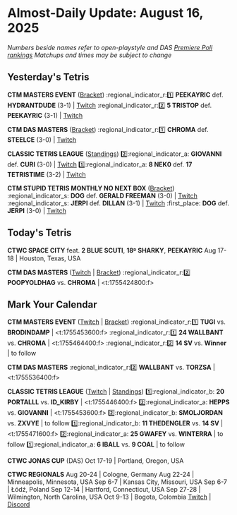# Almost-Daily Update: August 16, 2025
*Numbers beside names refer to open-playstyle and DAS [Premiere Poll rankings](https://premierepoll.wordpress.com/)*
*Matchups and times may be subject to change*

## Yesterday's Tetris
**CTM MASTERS EVENT**  ([Bracket](https://go.ctm.gg/event/ctm-august-2025/masters-event/))
:regional_indicator_r::one:  **PEEKAYRIC** def. **HYDRANTDUDE** (3-1)  |  [Twitch](https://www.twitch.tv/videos/2541251451?t=00h17m42s)
:regional_indicator_r::two:  **5 TRISTOP** def. **PEEKAYRIC** (3-1)  |  [Twitch](https://www.twitch.tv/videos/2541251451?t=01h03m41s)

**CTM DAS MASTERS**  ([Bracket](https://go.ctm.gg/event/ctm-das-masters-august-2025/das-masters/))
:regional_indicator_r::one:  **CHROMA** def. **STEELCE** (3-0)  |  [Twitch](https://www.twitch.tv/videos/2541837457)

**CLASSIC TETRIS LEAGUE**  ([Standings](https://ctlscoreboard.herokuapp.com))
:two::regional_indicator_a:  **GIOVANNI** def. **CURI** (3-0)  |  [Twitch](https://www.twitch.tv/videos/2541781250?t=00h13m51s)
:one::regional_indicator_a:  **8 NEK0** def. **17 TETRISTIME** (3-2)  |  [Twitch](https://www.twitch.tv/videos/2541781250?t=01h05m23s)

**CTM STUPID TETRIS MONTHLY NO NEXT BOX**  ([Bracket](https://go.ctm.gg/event/stm-july-2025/masters-event/))
:regional_indicator_s:  **DOG** def. **GERALD FREEMAN** (3-0)  |  [Twitch](https://www.twitch.tv/videos/2540316961?t=00h24m52s)
:regional_indicator_s:  **JERPI** def. **DILLAN** (3-1)  |  [Twitch](https://www.twitch.tv/videos/2540316961?t=01h02m08s)
:first_place:  **DOG** def. **JERPI** (3-0)  |  [Twitch](https://www.twitch.tv/videos/2540316961?t=01h50m11s)

## Today's Tetris
**CTWC SPACE CITY**
feat. **2 BLUE SCUTI**, **18ᴰ SHARKY**, **PEEKAYRIC**
Aug 17-18  |  Houston, Texas, USA

**CTM DAS MASTERS**  ([Twitch](https://twitch.tv/monthlytetris) | [Bracket](https://go.ctm.gg/event/ctm-das-masters-august-2025/das-masters/))
:regional_indicator_r::two:  **POOPYOLDHAG** vs. **CHROMA**  |  <t:1755424800:f>

## Mark Your Calendar
**CTM MASTERS EVENT**  ([Twitch](https://twitch.tv/monthlytetris) | [Bracket](https://go.ctm.gg/event/ctm-august-2025/masters-event/))
:regional_indicator_r::one:  **TUGI** vs. **BRODINDAMP**  |  <t:1755453600:f>
:regional_indicator_r::one:  **24 WALLBANT** vs. **CHROMA**  |  <t:1755464400:f>
:regional_indicator_r::two:  **14 SV** vs. **Winner**  |  to follow

**CTM DAS MASTERS**
:regional_indicator_r::two:  **WALLBANT** vs. **TORZSA**  |  <t:1755536400:f>

**CLASSIC TETRIS LEAGUE**  ([Twitch](https://twitch.tv/classictetrisleague) | [Standings](https://ctlscoreboard.herokuapp.com))
:one::regional_indicator_b:  **20 PORTALLL** vs. **ID_KIRBY**  |  <t:1755446400:f>
:two::regional_indicator_a:  **HEPPS** vs. **GIOVANNI**  |  <t:1755453600:f>
:two::regional_indicator_b:  **SMOLJORDAN** vs. **ZXVYE**  |  to follow
:one::regional_indicator_b:  **11 THEDENGLER** vs. **14 SV**  |  <t:1755471600:f>
:two::regional_indicator_a:  **25 GWAFEY** vs. **WINTERRA**  |  to follow
:one::regional_indicator_a:  **6 IBALL** vs. **9 COAL**  |  to follow

**CTWC JONAS CUP** (DAS)
Oct 17-19  |  Portland, Oregon, USA

**CTWC REGIONALS**
Aug 20-24  |  Cologne, Germany
Aug 22-24  |  Minneapolis, Minnesota, USA
Sep 6-7  |  Kansas City, Missouri, USA
Sep 6-7  |  Łódź, Poland
Sep 12-14  |  Hartford, Connecticut, USA
Sep 27-28  |  Wilmington, North Carolina, USA
Oct 9-13  |  Bogota, Colombia
[Twitch](https://www.twitch.tv/classictetris)  |  [Discord](https://tinyurl.com/ctwcdiscord)
